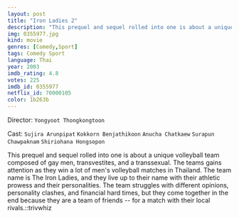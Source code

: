 ```yaml
---
layout: post
title: "Iron Ladies 2"
description: "This prequel and sequel rolled into one is about a unique volleyball team composed of gay men, transvestites, and a transsexual. The teams gains attention as they win a lot of men's volleyball matches in Thailand. The team name is The Iron Ladies, and they live up to their name with their athletic prowess and their personalities. The team struggles with different opinions, personality clashes, and financial hard times, but they come together in the end because they are a team of friends -- for a match with their local rivals..."
img: 0355977.jpg
kind: movie
genres: [Comedy,Sport]
tags: Comedy Sport 
language: Thai
year: 2003
imdb_rating: 4.8
votes: 225
imdb_id: 0355977
netflix_id: 70000105
color: 1b263b
---
```

Director: `Yongyoot Thongkongtoon`  

Cast: `Sujira Arunpipat` `Kokkorn Benjathikoon` `Anucha Chatkaew` `Surapun Chawpaknam` `Shiriohana Hongsopon` 

This prequel and sequel rolled into one is about a unique volleyball team composed of gay men, transvestites, and a transsexual. The teams gains attention as they win a lot of men's volleyball matches in Thailand. The team name is The Iron Ladies, and they live up to their name with their athletic prowess and their personalities. The team struggles with different opinions, personality clashes, and financial hard times, but they come together in the end because they are a team of friends -- for a match with their local rivals.::trivwhiz